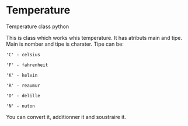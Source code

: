 # Temperature
Temperature class python

This is class which works whis temperature.
It has atributs main and tipe.
Main is nomber and tipe is charater.
Tipe can be:

    'C' - celsius
    
    'F' - fahrenheit
    
    'K' - kelvin
    
    'R' - reaumur
    
    'D' - delille
    
    'N' - nuton
    
You can convert it, additionner it and soustraire it.
